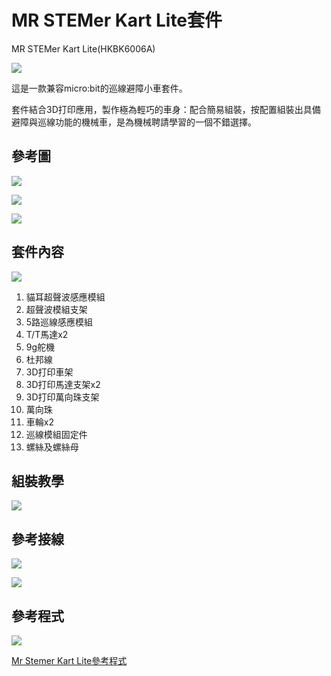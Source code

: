 # MR STEMer Kart Lite套件

MR STEMer Kart Lite(HKBK6006A)

![](images/1.jpg)

這是一款兼容micro:bit的巡線避障小車套件。

套件結合3D打印應用，製作極為輕巧的車身：配合簡易組裝，按配置組裝出具備避障與巡線功能的機械車，是為機械聘請學習的一個不錯選擇。

## 參考圖

![](images/5.jpg)

![](images/3.jpg)

![](images/4.jpg)

## 套件內容

![](images/2.png)

1. 貓耳超聲波感應模組
2. 超聲波模組支架
3. 5路巡線感應模組
4. T/T馬達x2
5. 9g舵機
6. 杜邦線
8. 3D打印車架
8. 3D打印馬達支架x2
9. 3D打印萬向珠支架
10. 萬向珠
11. 車輪x2
12. 巡線模組固定件
13. 螺絲及螺絲母

## 組裝教學

[![](images/video.png)](https://youtu.be/ftyrEKKpGbY)

## 參考接線

![](images/wire1.png)

![](images/wire2.png)

## 參考程式

![](images/code.png)

[Mr Stemer Kart Lite參考程式](https://makecode.microbit.org/_bF32DV3mvLm6)